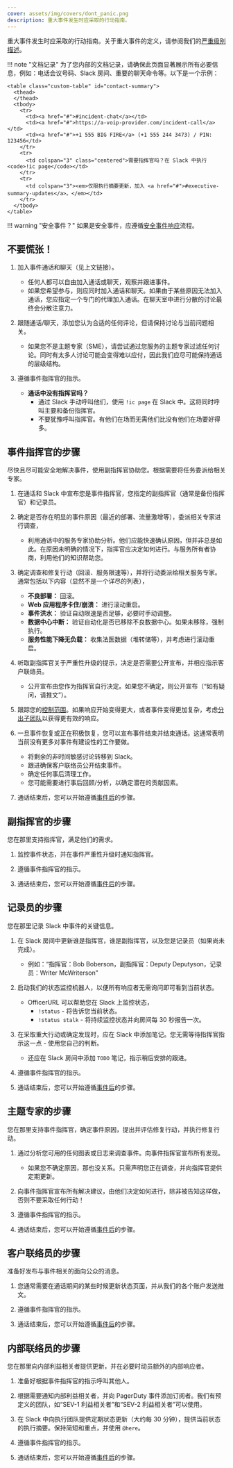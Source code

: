 ```yaml
---
cover: assets/img/covers/dont_panic.png
description: 重大事件发生时应采取的行动指南。
---
```

重大事件发生时应采取的行动指南。关于重大事件的定义，请参阅我们的[严重级别描述](../before/severity_levels.md)。

!!! note "文档记录"
    为了您内部的文档记录，请确保此页面显著展示所有必要信息，例如：电话会议号码、Slack 房间、重要的聊天命令等。以下是一个示例：

    <table class="custom-table" id="contact-summary">
      <thead>
      </thead>
      <tbody>
        <tr>
          <td><a href="#">#incident-chat</a></td>
          <td><a href="#">https://a-voip-provider.com/incident-call</a></td>
          <td><a href="#">+1 555 BIG FIRE</a> (+1 555 244 3473) / PIN: 123456</td>
        </tr>
        <tr>
          <td colspan="3" class="centered">需要指挥官吗？在 Slack 中执行 <code>!ic page</code></td>
        </tr>
        <tr>
          <td colspan="3"><em>仅限执行摘要更新，加入 <a href="#">#executive-summary-updates</a>。</em></td>
        </tr>
      </tbody>
    </table>

!!! warning "安全事件？"
    如果是安全事件，应遵循[安全事件响应](../during/security_incident_response.md)流程。

## 不要慌张！

1. 加入事件通话和聊天（见上文链接）。
    * 任何人都可以自由加入通话或聊天，观察并跟进事件。
    * 如果您希望参与，则应同时加入通话和聊天。如果由于某些原因无法加入通话，您应指定一个专门的代理加入通话。在聊天室中进行分散的讨论最终会分散注意力。

1. 跟随通话/聊天，添加您认为合适的任何评论，但请保持讨论与当前问题相关。
    * 如果您不是主题专家（SME），请尝试通过您服务的主题专家过滤任何讨论。同时有太多人讨论可能会变得难以应付，因此我们应尽可能保持通话的层级结构。

1. 遵循事件指挥官的指示。
    * **通话中没有指挥官吗？**
        * 通过 Slack 手动呼叫他们，使用 `!ic page` 在 Slack 中。这将同时呼叫主要和备份指挥官。
        * 不要犹豫呼叫指挥官。有他们在场而无需他们比没有他们在场要好得多。

## 事件指挥官的步骤
尽快且尽可能安全地解决事件，使用副指挥官协助您。根据需要将任务委派给相关专家。

1. 在通话和 Slack 中宣布您是事件指挥官，您指定的副指挥官（通常是备份指挥官）和记录员。

1. 确定是否存在明显的事件原因（最近的部署、流量激增等），委派相关专家进行调查，
    * 利用通话中的服务专家协助分析。他们应能快速确认原因，但并非总是如此。在原因未明确的情况下，指挥官应决定如何进行。与服务所有者协商，利用他们的知识帮助您。

1. 确定调查和修复行动（回滚、服务限速等），并将行动委派给相关服务专家。通常包括以下内容（显然不是一个详尽的列表），
    * **不良部署：** 回滚。
    * **Web 应用程序卡住/崩溃：** 进行滚动重启。
    * **事件洪水：** 验证自动限速是否足够，必要时手动调整。
    * **数据中心中断：** 验证自动化是否已移除不良数据中心。如果未移除，强制执行。
    * **服务性能下降无负载：** 收集法医数据（堆转储等），并考虑进行滚动重启。

1. 听取副指挥官关于严重性升级的提示，决定是否需要公开宣布，并相应指示客户联络员。
    * 公开宣布由您作为指挥官自行决定。如果您不确定，则公开宣布（“如有疑问，请推文”）。

1. 跟踪您的[控制范围](../training/glossary.md#span-of-control)。如果响应开始变得更大，或者事件变得更加复杂，考虑[分出子团队](../before/complex_incidents.md#spinning-off-sub-teams)以获得更有效的响应。

1. 一旦事件恢复或正在积极恢复，您可以宣布事件结束并结束通话。这通常表明当前没有更多对事件有建设性的工作要做。
    * 将剩余的非时间敏感讨论转移到 Slack。
    * 跟进确保客户联络员公开结束事件。
    * 确定任何事后清理工作。
    * 您可能需要进行事后回顾/分析，以确定潜在的贡献因素。

1. 通话结束后，您可以开始遵循[事件后](../after/after_an_incident.md)的步骤。

## 副指挥官的步骤
您在那里支持指挥官，满足他们的需求。

1. 监控事件状态，并在事件严重性升级时通知指挥官。

1. 遵循事件指挥官的指示。

1. 通话结束后，您可以开始遵循[事件后](../after/after_an_incident.md)的步骤。

## 记录员的步骤
您在那里记录 Slack 中事件的关键信息。

1. 在 Slack 房间中更新谁是指挥官，谁是副指挥官，以及您是记录员（如果尚未完成）。
    * 例如：“指挥官：Bob Boberson，副指挥官：Deputy Deputyson，记录员：Writer McWriterson”

1. 启动我们的状态监控机器人，以便所有响应者无需询问即可看到当前状态。
    * OfficerURL 可以帮助您在 Slack 上监控状态，
        * `!status` - 将告诉您当前状态。
        * `!status stalk` - 将持续监控状态并向房间每 30 秒报告一次。

1. 在采取重大行动或确定发现时，应在 Slack 中添加笔记。您无需等待指挥官指示这一点 - 使用您自己的判断。
    * 还应在 Slack 房间中添加 `TODO` 笔记，指示稍后安排的跟进。

1. 遵循事件指挥官的指示。

1. 通话结束后，您可以开始遵循[事件后](../after/after_an_incident.md)的步骤。

## 主题专家的步骤
您在那里支持事件指挥官，确定事件原因，提出并评估修复行动，并执行修复行动。

1. 通过分析您可用的任何图表或日志来调查事件。向事件指挥官宣布所有发现。
    * 如果您不确定原因，那也没关系。只需声明您正在调查，并向指挥官提供定期更新。

1. 向事件指挥官宣布所有解决建议，由他们决定如何进行，除非被告知这样做，否则不要采取任何行动！

1. 遵循事件指挥官的指示。

1. 通话结束后，您可以开始遵循[事件后](../after/after_an_incident.md)的步骤。

## 客户联络员的步骤
准备好发布与事件相关的面向公众的消息。

1. 您通常需要在通话期间的某些时候更新状态页面，并从我们的各个账户发送推文。

1. 遵循事件指挥官的指示。

1. 通话结束后，您可以开始遵循[事件后](../after/after_an_incident.md)的步骤。

## 内部联络员的步骤
您在那里向内部利益相关者提供更新，并在必要时动员额外的内部响应者。

1. 准备好根据事件指挥官的指示呼叫其他人。

1. 根据需要通知内部利益相关者，并向 PagerDuty 事件添加订阅者。我们有预定义的团队，如“SEV-1 利益相关者”和“SEV-2 利益相关者”可以使用。

1. 在 Slack 中向执行团队提供定期状态更新（大约每 30 分钟），提供当前状态的执行摘要。保持简短和重点，并使用 `@here`。

1. 遵循事件指挥官的指示。

1. 通话结束后，您可以开始遵循[事件后](../after/after_an_incident.md)的步骤。